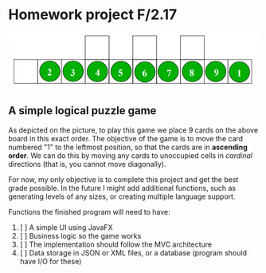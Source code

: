 <!--
    Készítette: Sándor Martin Tibor
    Neptun-kód: F145XS

    Ez az egyetlen magyar komment a projectben, minden más angolul lesz.
-->
# Homework project F/2.17

![A picture of the game](/src/main/resources/other/game.png)

## A simple logical puzzle game
As depicted on the picture, to play this game we place 9 cards on the above board in this exact order. 
The objective of the game is to move the card numbered "1" to the leftmost position, so that the cards are in **ascending order**.
We can do this by moving any cards to unoccupied cells in _cardinal_ directions (that is, you cannot move diagonally).

For now, my only objective is to complete this project and get the best grade possible. 
In the future I might add additional functions, such as generating levels of any sizes, or creating multiple language support.

Functions the finished program will need to have:
1. [ ] A simple UI using JavaFX
2. [ ] Business logic so the game works
3. [ ] The implementation should follow the MVC architecture
4. [ ] Data storage in JSON or XML files, or a database (program should have I/O for these)